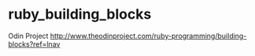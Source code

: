 # ruby_building_blocks
Odin Project http://www.theodinproject.com/ruby-programming/building-blocks?ref=lnav
